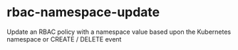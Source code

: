 # rbac-namespace-update
Update an RBAC policy with a namespace value based upon the Kubernetes namespace or CREATE / DELETE event 


